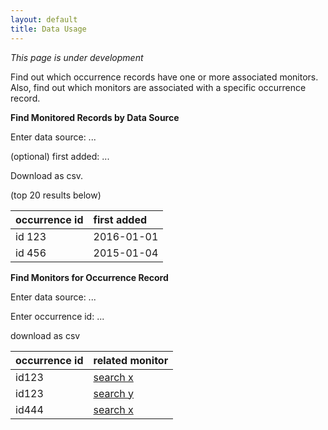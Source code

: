```yaml
---
layout: default
title: Data Usage
---
```

_This page is under development_

Find out which occurrence records have one or more associated monitors. Also, find out which monitors are associated with a specific occurrence record.

**Find Monitored Records by Data Source**

Enter data source: ...

(optional) first added: ...

Download as csv.

(top 20 results below) 

occurrence id | first added
:--- | :---
id 123 | 2016-01-01
id 456 | 2015-01-04

**Find Monitors for Occurrence Record**

Enter data source: ...

Enter occurrence id: ...

download as csv 

occurrence id | related monitor 
:--- | :--- 
id123 | [search x](http://gimmefreshdata.github.io/?taxonSelector=Insecta&traitSelector=&wktString=POLYGON%20((-77.54287719726562%2038.59755381474309%2C%20-77.54287719726562%2039.1833042481843%2C%20-76.55960083007812%2039.1833042481843%2C%20-76.55960083007812%2038.59755381474309%2C%20-77.54287719726562%2038.59755381474309)))  
id123 | [search y](http://gimmefreshdata.github.io/?taxonSelector=Insecta&traitSelector=&wktString=POLYGON%20((-77.54287719726562%2038.59755381474309%2C%20-77.54287719726562%2039.1833042481843%2C%20-76.55960083007812%2039.1833042481843%2C%20-76.55960083007812%2038.59755381474309%2C%20-77.54287719726562%2038.59755381474309)))  
id444 | [search x](http://gimmefreshdata.github.io/?taxonSelector=Insecta&traitSelector=&wktString=POLYGON%20((-77.54287719726562%2038.59755381474309%2C%20-77.54287719726562%2039.1833042481843%2C%20-76.55960083007812%2039.1833042481843%2C%20-76.55960083007812%2038.59755381474309%2C%20-77.54287719726562%2038.59755381474309)))  

<br/>
